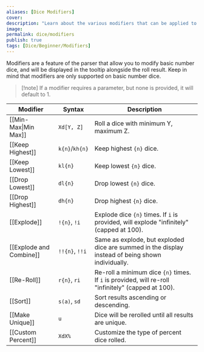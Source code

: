 ```yaml
---
aliases: [Dice Modifiers]
cover: 
description: "Learn about the various modifiers that can be applied to dice rolls in the Obsidian dice roller plugin."
image: 
permalink: dice/modifiers
publish: true
tags: [Dice/Beginner/Modifiers]
---
```


Modifiers are a feature of the parser that allow you to modify basic number dice, and will be displayed in the tooltip alongside the roll result. Keep in mind that modifiers are only supported on basic number dice. 

> [!note] If a modifier requires a parameter, but none is provided, it will default to 1.

| Modifier                                                 | Syntax         | Description                                                                                        |
| -------------------------------------------------------- | -------------- | -------------------------------------------------------------------------------------------------- |
| [[Min-Max\|Min Max]]                           | `Xd[Y, Z]`     | Roll a dice with minimum Y, maximum Z.                                                             |
| [[Keep Highest]]                 | `k{n}`/`kh{n}` | Keep highest `{n}` dice.                                                                           |
| [[Keep Lowest]]                   | `kl{n}`        | Keep lowest `{n}` dice.                                                                            |
| [[Drop Lowest]]                   | `dl{n}`        | Drop lowest `{n}` dice.                                                                            |
| [[Drop Highest]]                 | `dh{n}`        | Drop highest `{n}` dice.                                                                           |
| [[Explode]]                           | `!{n}`, `!i`   | Explode dice `{n}` times. If `i` is provided, will explode "infinitely" (capped at 100).           |
| [[Explode and Combine]] | `!!{n}`, `!!i` | Same as explode, but exploded dice are summed in the display instead of being shown individually.  |
| [[Re-Roll]]                           | `r{n}`, `ri`   | Re-roll a minimum dice `{n}` times. If `i` is provided, will re-roll "infinitely" (capped at 100). |
| [[Sort]]                                 | `s(a)`, `sd`   | Sort results ascending or descending.                                                              |
| [[Make Unique]]                   | `u`            | Dice will be rerolled until all results are unique.                                                |
| [[Custom Percent]]        | `XdX%`         | Customize the type of percent dice rolled.                                                                                                    |

